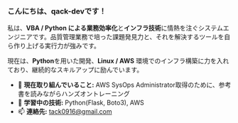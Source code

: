 <!--
**qack-dev/qack-dev** is a ✨ _special_ ✨ repository because its `README.md` (this file) appears on your GitHub profile.

Here are some ideas to get you started:

- 🔭 I’m currently working on ...
- 🌱 I’m currently learning ...
- 👯 I’m looking to collaborate on ...
- 🤔 I’m looking for help with ...
- 💬 Ask me about ...
- 📫 How to reach me: ...
- 😄 Pronouns: ...
- ⚡ Fun fact: ...
-->
### こんにちは、qack-devです！

私は、**VBA / Python による業務効率化**と**インフラ技術**に情熱を注ぐシステムエンジニアです。品質管理業務で培った課題発見力と、それを解決するツールを自ら作り上げる実行力が強みです。

現在は、**Python**を用いた開発、**Linux / AWS** 環境でのインフラ構築に力を入れており、継続的なスキルアップに励んでいます。

- 🔭 **現在取り組んでいること:** AWS SysOps Administrator取得のために、参考書を読みながらハンズオントレーニング
- 🌱 **学習中の技術:** Python(Flask, Boto3), AWS
- 📫 **連絡先:** [tack0916@gmail.com](mailto:tack0916@gmail.com)
